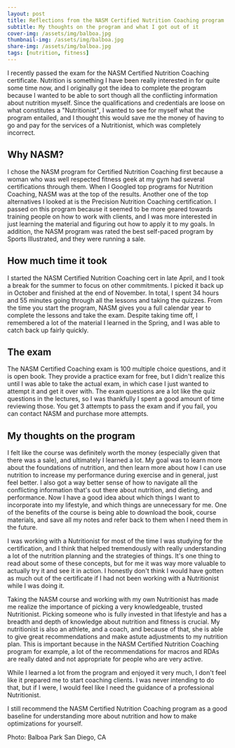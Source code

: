 ```yaml
---
layout: post
title: Reflections from the NASM Certified Nutrition Coaching program 
subtitle: My thoughts on the program and what I got out of it 
cover-img: /assets/img/balboa.jpg
thumbnail-img: /assets/img/balboa.jpg
share-img: /assets/img/balboa.jpg
tags: [nutrition, fitness]
---
```


I recently passed the exam for the NASM Certified Nutrition Coaching certificate. Nutrition is something I have been really interested in for quite some time now, and I originally got the idea to complete the program because I wanted to be able to sort though all the conflicting information about nutrition myself. Since the qualifications and credentials are loose on what constitutes a "Nutritionist", I wanted to see for myself what the program entailed, and I thought this would save me the money of having to go and pay for the services of a Nutritionist, which was completely incorrect.

## Why NASM?
I chose the NASM program for Certified Nutrition Coaching first because a woman who was well respected fitness geek at my gym had several certifications through them. When I Googled top programs for Nutrition Coaching, NASM was at the top of the results. Another one of the top alternatives I looked at is the Precision Nutrition Coaching certification. I passed on this program because it seemed to be more geared towards training people on how to work with clients, and I was more interested in just learning the material and figuring out how to apply it to my goals. In addition, the NASM program was rated the best self-paced program by Sports Illustrated, and they were running a sale.

## How much time it took
I started the NASM Certified Nutrition Coaching cert in late April, and I took a break for the summer to focus on other commitments. I picked it back up in October and finished at the end of November. In total, I spent 34 hours and 55 minutes going through all the lessons and taking the quizzes. From the time you start the program, NASM gives you a full calendar year to complete the lessons and take the exam. Despite taking time off, I remembered a lot of the material I learned in the Spring, and I was able to catch back up fairly quickly.

## The exam
The NASM Certified Coaching exam is 100 multiple choice questions, and it is open book. They provide a practice exam for free, but I didn't realize this until I was able to take the actual exam, in which case I just wanted to attempt it and get it over with. The exam questions are a lot like the quiz questions in the lectures, so I was thankfully I spent a good amount of time reviewing those. You get 3 attempts to pass the exam and if you fail, you can contact NASM and purchase more attempts.

## My thoughts on the program
I felt like the course was definitely worth the money (especially given that there was a sale), and ultimately I learned a lot. My goal was to learn more about the foundations of nutrition, and then learn more about how I can use nutrition to increase my performance during exercise and in general, just feel better. I also got a way better sense of how to navigate all the conflicting information that's out there about nutrition, and dieting, and performance. Now I have a good idea about which things I want to incorporate into my lifestyle, and which things are unnecessary for me. One of the benefits of the course is being able to download the book, course materials, and save all my notes and refer back to them when I need them in the future.

I was working with a Nutritionist for most of the time I was studying for the certification, and I think that helped tremendously with really understanding a lot of the nutrition planning and the strategies of things. It's one thing to read about some of these concepts, but for me it was way more valuable to actually try it and see it in action. I honestly don't think I would have gotten as much out of the certificate if I had not been working with a Nutritionist while I was doing it.

Taking the NASM course and working with my own Nutritionist has made me realize the importance of picking a very knowledgeable, trusted Nutritionist. Picking someone who is fully invested in that lifestyle and has a breadth and depth of knowledge about nutrition and fitness is crucial. My nutritionist is also an athlete, and a coach, and because of that, she is able to give great recommendations and make astute adjustments to my nutrition plan. This is important because in the NASM Certified Nutrition Coaching program for example, a lot of the recommendations for macros and RDAs are really dated and not appropriate for people who are very active.

While I learned a lot from the program and enjoyed it very much, I don't feel like it prepared me to start coaching clients. I was never intending to do that, but if I were, I would feel like I need the guidance of a professional Nutritionist. 

I still recommend the NASM Certified Nutrition Coaching program as a good baseline for understanding more about nutrition and how to make optimizations for yourself.

Photo: Balboa Park San Diego, CA